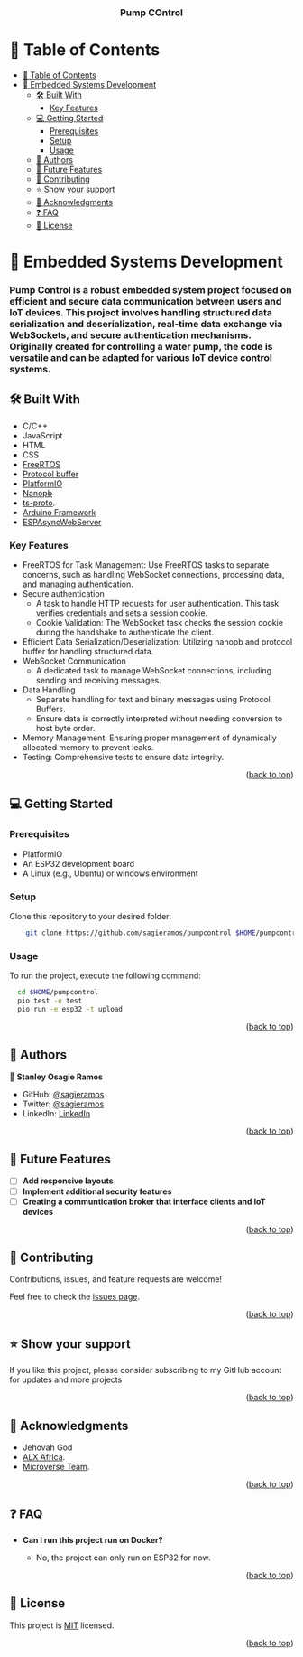 <div align="center">

  <h3><b>Pump COntrol</b></h3>

</div>

# 📗 Table of Contents

- [📗 Table of Contents](#-table-of-contents)
- [📖 Embedded Systems Development ](#-pumcontrol-)
  - [🛠  Built With ](#--built-with-)
    - [Key Features ](#key-features-)
  - [💻 Getting Started ](#-getting-started-)
    - [Prerequisites](#prerequisites)
    - [Setup](#setup)
    - [Usage](#usage)
  - [👥 Authors ](#-authors-)
  - [🔭 Future Features ](#-future-features-)
  - [🤝 Contributing ](#-contributing-)
  - [⭐️ Show your support ](#️-show-your-support-)
  - [🙏 Acknowledgments ](#-acknowledgments-)
  - [❓ FAQ ](#-faq-)
  - [📝 License ](#-license-)


# 📖 Embedded Systems Development <a name="pumcontrol"></a>

### Pump Control is a robust embedded system project focused on efficient and secure data communication between users and IoT devices. This project involves handling structured data serialization and deserialization, real-time data exchange via WebSockets, and secure authentication mechanisms. Originally created for controlling a water pump, the code is versatile and can be adapted for various IoT device control systems.

## 🛠  Built With <a name="built-with"></a>
- C/C++
- JavaScript
- HTML
- CSS
- [FreeRTOS](https://www.freertos.org/)
- [Protocol buffer](https://protobuf.dev/) 
- [PlatformIO](https://platformio.org/)
- [Nanopb](https://github.com/nanopb/nanopb)
- [ts-proto](https://github.com/stephenh/ts-proto).
- [Arduino Framework](https://www.arduino.cc/)
- [ESPAsyncWebServer](https://github.com/lacamera/ESPAsyncWebServer)

### Key Features <a name="key-features"></a>
- FreeRTOS for Task Management: Use FreeRTOS tasks to separate concerns, such as handling WebSocket connections, processing data, and managing authentication.
- Secure authentication
  - A task to handle HTTP requests for user authentication. This task verifies credentials and sets a session cookie.
  - Cookie Validation: The WebSocket task checks the session cookie during the handshake to authenticate the client.
- Efficient Data Serialization/Deserialization: Utilizing nanopb and protocol buffer for handling structured data.
- WebSocket Communication
  - A dedicated task to manage WebSocket connections, including sending and receiving messages.
- Data Handling 
  - Separate handling for text and binary messages using Protocol Buffers.
  - Ensure data is correctly interpreted without needing conversion to host byte order.
- Memory Management: Ensuring proper management of dynamically allocated memory to prevent leaks.
- Testing: Comprehensive tests to ensure data integrity.

<p align="right">(<a href="#readme-top">back to top</a>)</p>

## 💻 Getting Started <a name="getting-started"></a>

### Prerequisites

- PlatformIO
- An ESP32 development board
- A Linux (e.g., Ubuntu) or windows environment

### Setup

Clone this repository to your desired folder:
```sh
    git clone https://github.com/sagieramos/pumpcontrol $HOME/pumpcontrol
```
### Usage

To run the project, execute the following command:

```sh
  cd $HOME/pumpcontrol
  pio test -e test
  pio run -e esp32 -t upload
```

<p align="right">(<a href="#readme-top">back to top</a>)</p>


## 👥 Authors <a name="authors"></a>
👤 **Stanley Osagie Ramos**
- GitHub: [@sagieramos](https://github.com/sagieramos)
- Twitter: [@sagieramos](https://twitter.com/sagieramos)
- LinkedIn: [LinkedIn](https://linkedin.com/in/sagieramos)

<p align="right">(<a href="#readme-top">back to top</a>)</p>


## 🔭 Future Features <a name="future-features"></a>

- [ ] **Add responsive layouts**
- [ ] **Implement additional security features**
- [ ] **Creating a communtication broker that interface clients and IoT devices**

<p align="right">(<a href="#readme-top">back to top</a>)</p>

## 🤝 Contributing <a name="contributing"></a>

Contributions, issues, and feature requests are welcome!

Feel free to check the [issues page](https://github.com/sagieramos/pumpcontrol/issues).

<p align="right">(<a href="#readme-top">back to top</a>)</p>



## ⭐️ Show your support <a name="support"></a>

If you like this project, please consider subscribing to my GitHub account for updates and more projects

<p align="right">(<a href="#readme-top">back to top</a>)</p>


## 🙏 Acknowledgments <a name="acknowledgements"></a>
- Jehovah God
- [ALX Africa](https://www.alxafrica.com/).
- [Microverse Team](https://www.microverse.org/).

<p align="right">(<a href="#readme-top">back to top</a>)</p>

## ❓ FAQ <a name="faq"></a>

- **Can I run this project run on Docker?**

  - No, the project can only run on ESP32 for now.

<p align="right">(<a href="#readme-top">back to top</a>)</p>

## 📝 License <a name="license"></a>

This project is [MIT](./LICENSE) licensed.

<p align="right">(<a href="#readme-top">back to top</a>)</p>


<!-- https://www.iconpacks.net/free-icon/warning-sign-9773.html -->